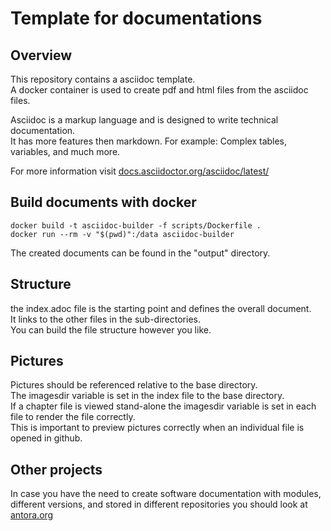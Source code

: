 # Template for documentations

## Overview
This repository contains a asciidoc template.  
A docker container is used to create pdf and html files from the asciidoc files.  

Asciidoc is a markup language and is designed to write technical documentation.  
It has more features then markdown. For example: Complex tables, variables, and much more. 

For more information visit [docs.asciidoctor.org/asciidoc/latest/](https://docs.asciidoctor.org/asciidoc/latest/)

## Build documents with docker
```
docker build -t asciidoc-builder -f scripts/Dockerfile .
docker run --rm -v "$(pwd)":/data asciidoc-builder
```
The created documents can be found in the "output" directory.

## Structure
the index.adoc file is the starting point and defines the overall document.  
It links to the other files in the sub-directories.  
You can build the file structure however you like.  

## Pictures
Pictures should be referenced relative to the base directory.  
The imagesdir variable is set in the index file to the base directory.  
If a chapter file is viewed stand-alone the imagesdir variable is set in each file to render the file correctly.  
This is important to preview pictures correctly when an individual file is opened in github.  

## Other projects
In case you have the need to create software documentation with modules, different versions, and stored in different repositories you should look at [antora.org](https://antora.org)
